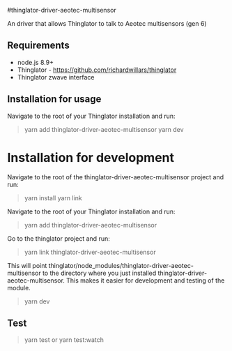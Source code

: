 #thinglator-driver-aeotec-multisensor

An driver that allows Thinglator to talk to Aeotec multisensors (gen 6)

## Requirements

* node.js 8.9+
* Thinglator - https://github.com/richardwillars/thinglator
* Thinglator zwave interface

## Installation for usage

Navigate to the root of your Thinglator installation and run:

> yarn add thinglator-driver-aeotec-multisensor
> yarn dev

# Installation for development

Navigate to the root of the thinglator-driver-aeotec-multisensor project and run:

> yarn install
> yarn link

Navigate to the root of your Thinglator installation and run:

> yarn add thinglator-driver-aeotec-multisensor

Go to the thinglator project and run:

> yarn link thinglator-driver-aeotec-multisensor

This will point thinglator/node_modules/thinglator-driver-aeotec-multisensor to the directory where you just installed thinglator-driver-aeotec-multisensor. This makes it easier for development and testing of the module.

> yarn dev

## Test

> yarn test
> or
> yarn test:watch
